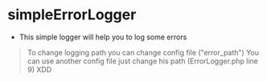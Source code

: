 # simpleErrorLogger
- This simple logger will help you to log some errors
> To change logging path you can change config file ("error_path")
> You can use another config file just change his path (ErrorLogger.php line 9)
XDD
